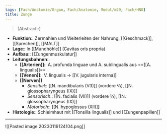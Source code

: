 ```yaml
---
tags: [Fach/Anatomie/Organ, Fach/Anatomie, Modul/m29, Fach/HNO]
title: Zunge
---
```

> (Abstract::)
- **Funktion**:: Zermahlen und Weiterleiten der Nahrung, [[Geschmack]], [[Sprechen]], [[MALT]]
- **Lage**:: In [[Mundhöhle]] (Cavitas oris propria)
- **Aufbau**:: [[Zungenmuskulatur]]
- **Leitungsbahnen**::
	- **[[Arterien]]**:: A. profunda linguae und A. sublingualis aus ==[[A. lingualis]]==
	- **[[Venen]]**:: V. lingualis → [[V. jugularis interna]]
	- **[[Nerven]]**
		- *Sensibel*:: [[N. mandibularis (V3)]] (vordere ⅔), [[N. glossopharyngeus (IX)]]
		- *Sensorisch*:: [[N. facialis (VII)]] (vordere ⅔), [[N. glossopharyngeus (IX)]]
		- *Motorisch*:: [[N. hypoglossus (XII)]]
- **Histologie**:: Schleimhaut mit [[Tonsilla lingualis]] und [[Zungenpapillen]]
---
![[Pasted image 20230119124104.png]]